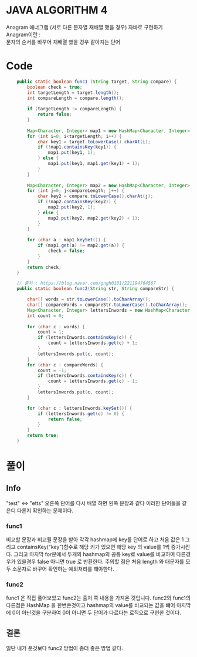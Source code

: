 # JAVA ALGORITHM 4
Anagram 애너그램 (서로 다른 문자열 재배열 했을 경우) 자바로 구현하기 <br>
Anagram이란 : <br>
문자의 순서를 바꾸어 재배열 했을 경우 같아지는 단어
# Code

`````java
	public static boolean func1 (String target, String compare) {
		boolean check = true;
		int targetLength = target.length();
		int compareLength = compare.length();
		
		if (targetLength != compareLength) {
			return false;
		}
		
		Map<Character, Integer> map1 = new HashMap<Character, Integer>();
		for (int i=0; i<targetLength; i++) {
			char key1 = target.toLowerCase().charAt(i);
			if (!map1.containsKey(key1)) {
				map1.put(key1, 1);				
			} else {
				map1.put(key1, map1.get(key1) + 1);	
			}
		}
		
		Map<Character, Integer> map2 = new HashMap<Character, Integer>();
		for (int j=0; j<compareLength; j++) {
			char key2 = compare.toLowerCase().charAt(j);
			if (!map2.containsKey(key2)) {
				map2.put(key2, 1);				
			} else {
				map2.put(key2, map2.get(key2) + 1);	
			}
		}
		
		for (char a : map1.keySet()) {
			if (map1.get(a) != map2.get(a)) {
				check = false;
			}
		}
		return check;
	}
`````

`````java
	// 출처 : https://blog.naver.com/gngh0101/221194764567
    public static boolean func2(String str, String compareStr) {

        char[] words = str.toLowerCase().toCharArray();
        char[] compareWords = compareStr.toLowerCase().toCharArray();
        Map<Character, Integer> lettersInwords = new HashMap<Character, Integer>();
        int count = 0;
        
        for (char c : words) {
            count = 1;
            if (lettersInwords.containsKey(c)) {
                count = lettersInwords.get(c) + 1;
            }
            lettersInwords.put(c, count);
        }
        for (char c : compareWords) {
            count = -1;
            if (lettersInwords.containsKey(c)) {
                count = lettersInwords.get(c) - 1;
            }
            lettersInwords.put(c, count);
        }

        for (char c : lettersInwords.keySet()) {
            if (lettersInwords.get(c) != 0) {
                return false;
            }
        }
        return true;
    }
`````

# 풀이
## Info
"test" <=> "etts" 오른쪽 단어를 다시 배열 하면 왼쪽 문장과 같다 이러한 단어들을 같은디 다른지 확인하는 문제이다.

### func1
비교할 문장과 비교될 문장을 받아 각각 hashmap에 key를 단어로 하고 처음 값은 1 그리고 containsKey("key")함수로 해당 키가 있으면 해당 key 의 value를 1씩 증가시킨다. 
그리고 마지막 for문에서 두개의 hashmap의 공통 key로 value를 비교하여 다른경우가 있을경우 false 아니면 true 로 반환한다. 주의할 점은 처음 length 와 대문자를 모두 소문자로 바꾸어 확인하는 예외처리를 해야한다.

### func2
func1 은 직접 풀어보았고 func2는 출처 쪽 내용을 가져온 것입니다. func2와 func1의 다른점은 HashMap 을 한번쓴것이고 hashmap의 value를 비교되눈 값을 뺴어 마지막에 0이 아닌것을 구분하여 0이 아니면 두 단어가 다르다는 로직으로 구현한 것이다.

## 결론
일단 내가 푼것보다 func2 방법이 좀더 좋은 방법 같다.